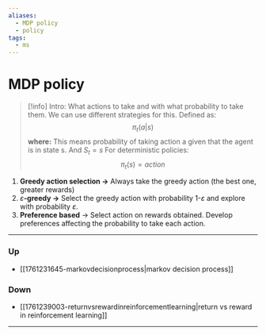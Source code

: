 ```yaml
---
aliases:
  - MDP policy
  - policy
tags:
  - ms
---
```

# MDP policy
> [!info] Intro: 
> What actions to take and with what probability to take them. We can use different strategies for this.
> Defined as:
> $$
> \pi_{t}(a|s)
> $$
> **where:**
> This means probability of taking action a given that the agent is in state s. And $S_{t} = s$
> For deterministic policies:
> $$
> \pi_{t}(s) = action
> $$

1. **Greedy action selection ->** Always take the greedy action (the best one, greater rewards)
2. $\varepsilon$**-greedy ->** Select the greedy action with probability 1-$\varepsilon$ and explore with probability $\varepsilon$. 
3. **Preference based** -> Select action on rewards obtained. Develop preferences affecting the probability to take each action.

***
### Up
- [[1761231645-markovdecisionprocess|markov decision process]]
### Down
- [[1761239003-returnvsrewardinreinforcementlearning|return vs reward in reinforcement learning]]
***
